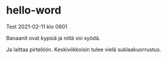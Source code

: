 # hello-word
Test 2021-02-11 klo 0601

Banaanit ovat kypsiä ja niitä voi syödä.

Ja laittaa pirtelöön. Keskiviikkoisin tulee vielä suklaakuorrustus.



